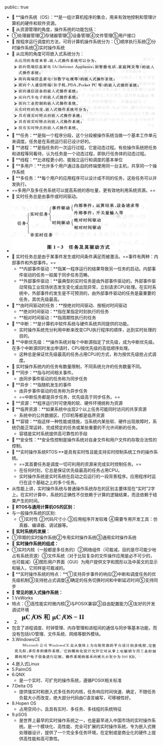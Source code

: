 public:: true

- 🔵 **操作系统（OS）：**是一组计算机程序的集合，用来有效地控制和管理计算机的硬件和软件资源。
- 🔵 从资源管理的角度，操作系统的功能包括：
- ①处理器管理②存储器管理③设备管理④文件管理⑤用户接口
- 🔵 按程序运行调度的方法，可将计算机操作系统分为：①顺序执行系统②分时操作系统③实时操作系统
- 🔵 从应用的角度可将嵌入式系统分为：
- ![image.png](../assets/image_1697535766573_0.png)
- 🔵 **任务：**是指一个程序分段，这个分段被操作系统当做一个基本工作单元来调度。任务是在系统运行前已设计好的。
- 🔵 **进程：**是指任务的一次运行过程，它是动态过程。有些操作系统把任务和进程等同看待，认为任务是一个动态过程，即执行任务体的动态过程。
- 🔵 **线程：**比进程更小的、能独立运行和调度的基本单位
- 🔵 **多用户：**允许多个用户通过各自的终端使用同一台主机，共享同一个操作系统
- 🔵 **多任务：**每个用户的应用程序可以设计成不同的任务，这些任务可以并发执行。
- ==多用户及多任务系统可以提高系统的吞吐量，更有效地利用系统资源。==
- 🔵 实时任务总是由事件或时间驱动。
- ![image.png](../assets/image_1697590459372_0.png)
- 🔵 实时任务总是由于某事件发生或时间条件满足而被激活。==事件有两种：内部事件和外部事件。==
	- **内部事件驱动：**指某一程序运行的结果导致另一任务的启动。内部事件驱动的任务一般属于同步任务范畴。
	- **外部事件驱动：**最典型的实时任务是由外部事件驱动的。外部事件驱动常指工业现场状态发生变化或出现异常，立刻请求CPU处理。在实时系统中，外部事件的发生是不可预测的，由外部事件驱动的任务是最重要的任务，其优先级最高。
- 🔵 **由时间驱动的任务：**按绝对时间驱动、按相对时间驱动
	- **绝对时间驱动：**指在某指定时刻执行的任务
	- **相对时间驱动：**指周期性执行的任务
- 🔵 **中断：**是计算机中软件系统与硬件系统共同提供的功能。
	- 实时操作系统充分利用中断来改变CPU执行程序的顺序，达到实时处理的目的。
- 🔵 **中断优先级：**操作系统对每个中断源指定了优先级，成为中断优先级。在多个中断源同时发出申请时，CPU按优先级的高低顺序处理。
	- 这种总是保证优先级最高的任务占用CPU的方式，称为按优先级抢占式调度。
- 🔵 实时操作系统内的任务有数量限制，不同系统允许的任务数量不同。
- 🔵 **同步：**指与时间相关事件。
	- 由同步事件驱动的任务称为同步任务
- 🔵 **异步：**指随机发生的事件
	- 由异步事件驱动的任务称为异步任务
	- ==中断任务都是异步任务，优先级高于同步任务。==
- 🔵 **资源：**程序运行时可使用的软、硬件环境统称为资源
- 🔵 **临界资源：**如果系统中出现2个以上任务可能同时访问的共享资源
	- 系统中的公共数据区、打印机等都是临界资源
- 🔵 **容错：**指这样一种性能或措施，当系统内某些软、硬件出现故障时，系统仍能正常运转，完成预定的任务或某些重要的不允许间断的任务。
	- 容错是实时系统提供高可靠性的手段
- 🔵 **安全性：**安全性控制是操作系统对自身文件和用户文件的存取合法性的控制。
- 🔵 **实时操作系统RTOS:**是具有实时性且能支持实时控制系统工作的操作系统。
	- ==其首要任务是调度一切可利用的资源来完成实时控制任务。==
	- 在任何时刻，它总是保证优先级最高的任务占用CPU。
	- 实时操作系统是实时系统在启动之后运行的一段背景程序。应用程序时运行在这个基础之上的多个任务。
- 从性能上讲，实时操作系统与普通操作系统存在的区别主要体现在“实时”2字上。在实时计算中，系统的正确性不仅依赖于计算的逻辑结果，而且依赖于结果产生的时间。
- 🔵 **RTOS与通用计算机OS的区别：**
- 与一般操作系统的区别:
	- ①实时性  ②代码尺寸小 ③应用程序开发较难  ④需要专用开发工具：仿真器、编译器、调试器等。
- 🔵 **实时系统的发展：**
- ①早期的实时操作系统②专用实时操作系统③通用实时操作系统
- 🔵 **实时操作系统的组成：**
- ①实时内核（一般都是多任务的）②网络组件（可裁减，目的是尽可能少地占有系统资源）③文件系统（对于比较复杂的文件操作应用是必不可少的，也可裁减）④图形用户界面（GUI）为用户提供文字和图形以及中英文的显示和输入，它同样是可裁减的。
- 🔵 **实时操作系统的特点：**①支持异步事件的响应②中断和调度任务的优先级机制③支持抢占式调度④确定的任务切换时间和中断延迟时间⑤支持同步
- 🔵 **常见的嵌入式操作系统：**
- 1.VxWorks
- 特点：①高性能实时微内核②与POSIX兼容③自由配置能力④友好的开发调试环境
- 2. ![image.png](../assets/image_1697607942202_0.png)
- 包含了进程调度、时钟管理、内存管理和进程间的通信与同步等基本功能，而没有包括I/O管理、文件系统、网络等额外模块。
- 3.WindowsCE
- ![image.png](../assets/image_1697608115034_0.png)
- 4.嵌入式Linux
- 5.PalmOS
- 6.QNX
	- 是一个实时、可扩充的操作系统，遵循POSIX相关标准
- 7.Delta OS
	- 提供强实时和嵌入式多任务的内核，任务响应时间快速、确定，不随任务负载大小而改变，绝大部分代码由C语言编写，可移植性好。
- 8.Hopen OS
	- 占用空间小，且具有实时、多任务、多线程的系统特征
- 9.pSOS
	- 是世界上最早的实时操作系统之一，也是最早进入中国市场的实时操作系统。是一个模块化、高性能、完全可扩展的实时操作系统，专为嵌入式微处理器设计，提供了一个完全多任务环境，在定制或是商业化的硬件上提供高性能和高可靠性。